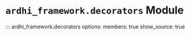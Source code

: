 # `ardhi_framework.decorators` Module

::: ardhi_framework.decorators
    options:
      members: true
      show_source: true
